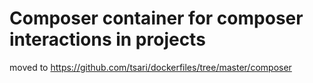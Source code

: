# Composer container for composer interactions in projects
moved to https://github.com/tsari/dockerfiles/tree/master/composer